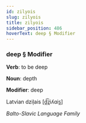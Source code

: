 ```yaml
---
id: zilyois
slug: zilyois
title: zilyois
sidebar_position: 486
hoverText: deep § Modifier
---
```


### deep § Modifier

**Verb**: to be deep

**Noun**: depth

**Modifier**: deep

Latvian dziļais [d̪͡z̪iʎɑis̪]

*Balto-Slavic Language Family*